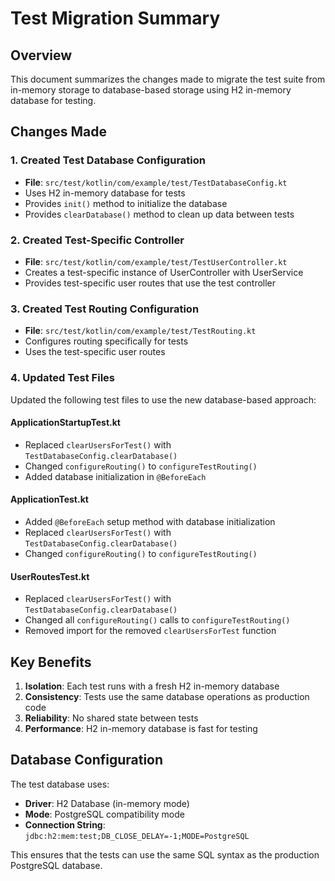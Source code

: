 # Test Migration Summary

## Overview
This document summarizes the changes made to migrate the test suite from in-memory storage to database-based storage using H2 in-memory database for testing.

## Changes Made

### 1. Created Test Database Configuration
- **File**: `src/test/kotlin/com/example/test/TestDatabaseConfig.kt`
- Uses H2 in-memory database for tests
- Provides `init()` method to initialize the database
- Provides `clearDatabase()` method to clean up data between tests

### 2. Created Test-Specific Controller
- **File**: `src/test/kotlin/com/example/test/TestUserController.kt`
- Creates a test-specific instance of UserController with UserService
- Provides test-specific user routes that use the test controller

### 3. Created Test Routing Configuration
- **File**: `src/test/kotlin/com/example/test/TestRouting.kt`
- Configures routing specifically for tests
- Uses the test-specific user routes

### 4. Updated Test Files
Updated the following test files to use the new database-based approach:

#### ApplicationStartupTest.kt
- Replaced `clearUsersForTest()` with `TestDatabaseConfig.clearDatabase()`
- Changed `configureRouting()` to `configureTestRouting()`
- Added database initialization in `@BeforeEach`

#### ApplicationTest.kt
- Added `@BeforeEach` setup method with database initialization
- Replaced `clearUsersForTest()` with `TestDatabaseConfig.clearDatabase()`
- Changed `configureRouting()` to `configureTestRouting()`

#### UserRoutesTest.kt
- Replaced `clearUsersForTest()` with `TestDatabaseConfig.clearDatabase()`
- Changed all `configureRouting()` calls to `configureTestRouting()`
- Removed import for the removed `clearUsersForTest` function

## Key Benefits
1. **Isolation**: Each test runs with a fresh H2 in-memory database
2. **Consistency**: Tests use the same database operations as production code
3. **Reliability**: No shared state between tests
4. **Performance**: H2 in-memory database is fast for testing

## Database Configuration
The test database uses:
- **Driver**: H2 Database (in-memory mode)
- **Mode**: PostgreSQL compatibility mode
- **Connection String**: `jdbc:h2:mem:test;DB_CLOSE_DELAY=-1;MODE=PostgreSQL`

This ensures that the tests can use the same SQL syntax as the production PostgreSQL database.